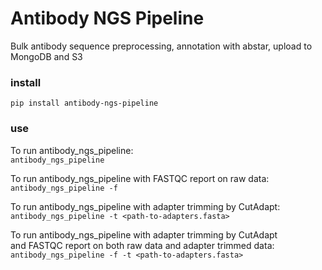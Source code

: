# Antibody NGS Pipeline

Bulk antibody sequence preprocessing, annotation with abstar, upload to MongoDB and S3

### install  
`pip install antibody-ngs-pipeline`


### use  

To run antibody_ngs_pipeline:  
`antibody_ngs_pipeline`

To run antibody_ngs_pipeline with FASTQC report on raw data:  
`antibody_ngs_pipeline -f`
  
To run antibody_ngs_pipeline with adapter trimming by CutAdapt:  
`antibody_ngs_pipeline -t <path-to-adapters.fasta>`

To run antibody_ngs_pipeline with adapter trimming by CutAdapt  
and FASTQC report on both raw data and adapter trimmed data:  
`antibody_ngs_pipeline -f -t <path-to-adapters.fasta>`
